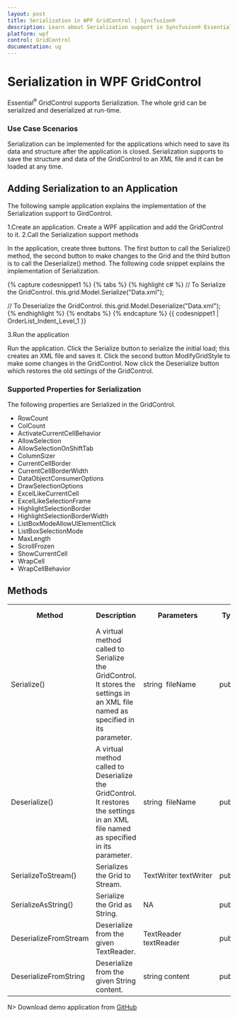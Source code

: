 ```yaml
---
layout: post
title: Serialization in WPF GridControl | Syncfusion®
description: Learn about Serialization support in Syncfusion® Essential Studio® WPF GridControl, its elements and more details.
platform: wpf
control: GridControl
documentation: ug
---
```


# Serialization in WPF GridControl

Essential<sup>®</sup> GridControl supports Serialization. The whole grid can be serialized and deserialized at run-time. 

### Use Case Scenarios

Serialization can be implemented for the applications which need to save its data and structure after the application is closed. Serialization supports to save the structure and data of the GridControl to an XML file and it can be loaded at any time.

## Adding Serialization to an Application 

The following sample application explains the implementation of the Serialization support to GirdControl.

1.Create an application. Create a WPF application and add the GridControl to it. 
2.Call the Serialization support methods

In the application, create three buttons. The first button to call the Serialize() method, the second button to make changes to the Grid and the third button is to call the Deserialize() method. The following code snippet explains the implementation of Serialization.

{% capture codesnippet1 %}
{% tabs %}
{% highlight c# %}
// To Serialize the GridControl.
this.grid.Model.Serialize("Data.xml");

// To Deserialize the GridControl.
this.grid.Model.Deserialize("Data.xml");
{% endhighlight  %}
{% endtabs %}
{% endcapture %}
{{ codesnippet1 | OrderList_Indent_Level_1 }}

3.Run the application

Run the application. Click the Serialize button to serialize the initial load; this creates an XML file and saves it. Click the second button ModifyGridStyle to make some changes in the GridControl. Now click the Deserialize button which restores the old settings of the GridControl. 

### Supported Properties for Serialization

The following properties are Serialized in the GridControl.

* RowCount
* ColCount
* ActivateCurrentCellBehavior
* AllowSelection
* AllowSelectionOnShiftTab
* ColumnSizer
* CurrentCellBorder
* CurrentCellBorderWidth
* DataObjectConsumerOptions
* DrawSelectionOptions
* ExcelLikeCurrentCell
* ExcelLikeSelectionFrame
* HighlightSelectionBorder
* HighlightSelectionBorderWidth
* ListBoxModeAllowUIElementClick
* ListBoxSelectionMode
* MaxLength
* ScrollFrozen
* ShowCurrentCell
* WrapCell
* WrapCellBehavior

## Methods

<table>
<tr>
<th>
Method </th><th>
Description </th><th>
Parameters </th><th>
Type </th><th>
Return Type </th></tr>
<tr>
<td>
Serialize()</td><td>
A virtual method called to Serialize the GridControl. It stores the settings in an XML file named as specified in its parameter.</td><td>
string  fileName</td><td>
public</td><td>
void</td></tr>
<tr>
<td>
Deserialize()</td><td>
A virtual method called to Deserialize the GridControl. It restores the settings in an XML file named as specified in its parameter.</td><td>
string  fileName</td><td>
public</td><td>
void</td></tr>
<tr>
<td>
SerializeToStream()</td><td>
Serializes the Grid to Stream.</td><td>
TextWriter textWriter</td><td>
public </td><td>
void</td></tr>
<tr>
<td>
SerializeAsString()</td><td>
Serialize the Grid as String.</td><td>
NA</td><td>
public</td><td>
string </td></tr>
<tr>
<td>
DeserializeFromStream</td><td>
Deserialize from the given TextReader.</td><td>
TextReader textReader</td><td>
public</td><td>
void</td></tr>
<tr>
<td>
DeserializeFromString</td><td>
Deserialize from the given String content.</td><td>
string content</td><td>
public</td><td>
void</td></tr>
</table>


N> Download demo application from [GitHub](https://github.com/syncfusion/wpf-demos/tree/master/gridcontrol/Serialization)



